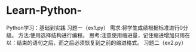# Learn-Python-
Python学习：基础到实践
习题一（ex1.py）
需求:将学生成绩根据标准进行0分级。
方法:使用选择结构进行编程。
思考:注意使用缩进量，记住缩进增加只用在以：结束的语句之后，而之后必须恢复到之前的缩进格式。
习题二（ex2.py）
